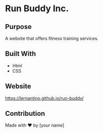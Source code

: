 # Run Buddy Inc.

## Purpose
A website that offers fitness training services.

## Built With 
* Html
* CSS

## Website
https://lernantino.github.io/run-buddy/

## Contribution 
Made with ❤️ by [your name]
